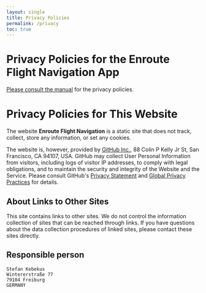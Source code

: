 ```yaml
---
layout: single
title: Privacy Policies
permalink: /privacy
toc: true
---
```


# Privacy Policies for the **Enroute Flight Navigation** App

[Please consult the
manual](https://akaflieg-freiburg.github.io/enrouteText/manual/04-appendix/privacy.html)
for the privacy policies.


# Privacy Policies for This Website

The website **Enroute Flight Navigation** is a static site that does not track,
collect, store any information, or set any cookies.  

The website is, however, provided by [GitHub Inc.](https://github.com/), 88
Colin P Kelly Jr St, San Francisco, CA 94107, USA.  GitHub may collect User
Personal Information from visitors, including logs of visitor IP addresses, to
comply with legal obligations, and to maintain the security and integrity of the
Website and the Service.  Please consult GitHub's [Privacy
Statement](https://help.github.com/en/github/site-policy/github-privacy-statement#github-pages)
and [Global Privacy
Practices](https://help.github.com/en/github/site-policy/global-privacy-practices)
for details.


## About Links to Other Sites

This site contains links to other sites. We do not control the information
collection of sites that can be reached through links. If you have questions
about the data collection procedures of linked sites, please contact these sites
directly.

## Responsible person

```
Stefan Kebekus
Wintererstraße 77
79104 Freiburg
GERMANY
```
